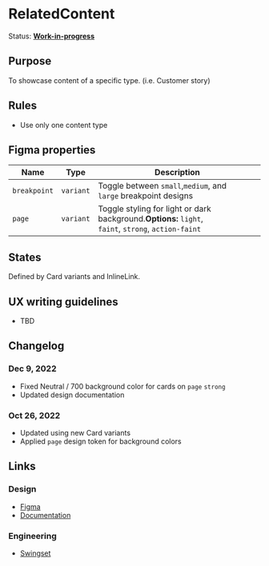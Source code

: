 # RelatedContent

Status: **[Work-in-progress](/guides/can-i-use#work-in-progress)**

## Purpose

To showcase content of a specific type. (i.e. Customer story)

## Rules

- Use only one content type

## Figma properties

| Name         | Type      | Description                                                                                         |
| ------------ | --------- | --------------------------------------------------------------------------------------------------- |
| `breakpoint` | `variant` | Toggle between `small`,`medium`, and `large` breakpoint designs                                     |
| `page`       | `variant` | Toggle styling for light or dark background.**Options:** `light`, `faint`, `strong`, `action-faint` |

## States

Defined by Card variants and InlineLink.

## UX writing guidelines

- TBD

## Changelog

### Dec 9, 2022

- Fixed Neutral / 700 background color for cards on `page` `strong`
- Updated design documentation

### Oct 26, 2022

- Updated using new Card variants
- Applied `page` design token for background colors

## Links

### Design

- [Figma](https://www.figma.com/file/7cYgDM618stjYUHDqAfRec/Components?node-id=4757%3A35316)
- [Documentation](https://hashicorp-wpl-documentation.vercel.app/components/related-content)

### Engineering

- [Swingset](https://react-components.vercel.app/components/relatedcontent)
